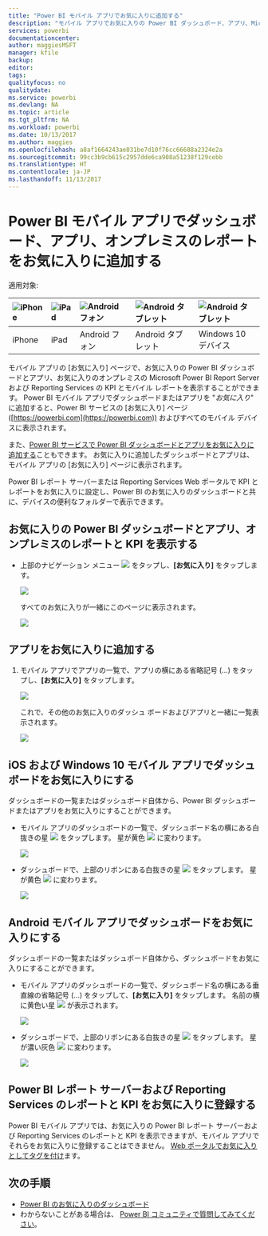 ```yaml
---
title: "Power BI モバイル アプリでお気に入りに追加する"
description: "モバイル アプリでお気に入りの Power BI ダッシュボード、アプリ、Microsoft Power BI Report Server および Reporting Services のレポートと KPI を作成および表示する方法について説明します。"
services: powerbi
documentationcenter: 
author: maggiesMSFT
manager: kfile
backup: 
editor: 
tags: 
qualityfocus: no
qualitydate: 
ms.service: powerbi
ms.devlang: NA
ms.topic: article
ms.tgt_pltfrm: NA
ms.workload: powerbi
ms.date: 10/13/2017
ms.author: maggies
ms.openlocfilehash: a8af1664243ae031be7d10f76cc66688a2324e2a
ms.sourcegitcommit: 99cc3b9cb615c2957dde6ca908a51238f129cebb
ms.translationtype: HT
ms.contentlocale: ja-JP
ms.lasthandoff: 11/13/2017
---
```

# <a name="make-favorite-dashboards-apps-and-on-premises-reports-in-the-power-bi-mobile-apps"></a>Power BI モバイル アプリでダッシュボード、アプリ、オンプレミスのレポートをお気に入りに追加する
適用対象:

| ![iPhone](media/mobile-apps-favorites/iphone-logo-50-px.png) | ![iPad](media/mobile-apps-favorites/ipad-logo-50-px.png) | ![Android フォン](media/mobile-apps-favorites/android-phone-logo-50-px.png) | ![Android タブレット](media/mobile-apps-favorites/android-tablet-logo-50-px.png) | ![Android タブレット](media/mobile-apps-favorites/win-10-logo-50-px.png) |
|:--- |:--- |:--- |:--- |:--- |
| iPhone |iPad |Android フォン |Android タブレット |Windows 10 デバイス |

モバイル アプリの [お気に入り] ページで、お気に入りの Power BI ダッシュボードとアプリ、お気に入りのオンプレミスの Microsoft Power BI Report Server および Reporting Services の KPI とモバイル レポートを表示することができます。 Power BI モバイル アプリでダッシュボードまたはアプリを "*お気に入り*" に追加すると、Power BI サービスの [お気に入り] ページ ([https://powerbi.com](https://powerbi.com)) およびすべてのモバイル デバイスに表示されます。 

また、[Power BI サービスで Power BI ダッシュボードとアプリをお気に入りに追加する](service-dashboard-favorite.md)こともできます。 お気に入りに追加したダッシュボードとアプリは、モバイル アプリの [お気に入り] ページに表示されます。

Power BI レポート サーバーまたは Reporting Services Web ポータルで KPI とレポートをお気に入りに設定し、Power BI のお気に入りのダッシュボードと共に、デバイスの便利なフォルダーで表示できます。

## <a name="view-your-favorite-power-bi-dashboards-and-apps-and-on-premises-reports-and-kpis"></a>お気に入りの Power BI ダッシュボードとアプリ、オンプレミスのレポートと KPI を表示する
* 上部のナビゲーション メニュー ![](media/mobile-apps-favorites/power-bi-iphone-global-nav-button.png) をタップし、**[お気に入り]** をタップします。
  
  ![](media/mobile-apps-favorites/power-bi-ipad-faves-pbi-report-server.png)
  
  すべてのお気に入りが一緒にこのページに表示されます。
  
  ![](media/mobile-apps-favorites/power-bi-ipad-favorites.png)

## <a name="make-an-app-a-favorite"></a>アプリをお気に入りに追加する
1. モバイル アプリでアプリの一覧で、アプリの横にある省略記号 (...) をタップし、**[お気に入り]** をタップします。
   
    ![](media/mobile-apps-favorites/power-bi-android-favorite-app-ellipsis.png)
   
    これで、その他のお気に入りのダッシュ ボードおよびアプリと一緒に一覧表示されます。
   
    ![](media/mobile-apps-favorites/power-bi-android-favorite-apps.png)

## <a name="make-a-dashboard-a-favorite-in-the-ios-and-windows-10-mobile-apps"></a>iOS および Windows 10 モバイル アプリでダッシュボードをお気に入りにする
ダッシュボードの一覧またはダッシュボード自体から、Power BI ダッシュボードまたはアプリをお気に入りにすることができます。

* モバイル アプリのダッシュボードの一覧で、ダッシュボード名の横にある白抜きの星 ![](media/mobile-apps-favorites/power-bi-mobile-not-favorite-icon.png) をタップします。 星が黄色 ![](media/mobile-apps-favorites/power-bi-mobile-yes-favorite-icon.png) に変わります。
  
    ![](media/mobile-apps-favorites/power-bi-mobile-make-dashboard-favorite.png)
* ダッシュボードで、上部のリボンにある白抜きの星 ![](media/mobile-apps-favorites/power-bi-mobile-not-favorite-icon.png) をタップします。 星が黄色 ![](media/mobile-apps-favorites/power-bi-mobile-yes-favorite-icon.png) に変わります。
  
    ![](media/mobile-apps-favorites/power-bi-mobile-favorite-selected.png)

## <a name="make-a-dashboard-a-favorite-in-the-android-mobile-apps"></a>Android モバイル アプリでダッシュボードをお気に入りにする
ダッシュボードの一覧またはダッシュボード自体から、ダッシュボードをお気に入りにすることができます。

* モバイル アプリのダッシュボードの一覧で、ダッシュボード名の横にある垂直線の省略記号 (...) をタップして、**[お気に入り]** をタップします。 名前の横に黄色い星 ![](media/mobile-apps-favorites/power-bi-mobile-yes-favorite-icon.png) が表示されます。
  
    ![](media/mobile-apps-favorites/power-bi-android-make-favorite.png)
* ダッシュボードで、上部のリボンにある白抜きの星 ![](media/mobile-apps-favorites/power-bi-mobile-not-favorite-icon.png) をタップします。 星が濃い灰色 ![](media/mobile-apps-favorites/power-bi-android-favorite-icon.png) に変わります。
  
    ![](media/mobile-apps-favorites/power-bi-android-favorite-in-dashboard.png)

## <a name="make-favorite-power-bi-report-server-and-reporting-services-reports-and-kpis"></a>Power BI レポート サーバーおよび Reporting Services のレポートと KPI をお気に入りに登録する
Power BI モバイル アプリでは、お気に入りの Power BI レポート サーバーおよび Reporting Services のレポートと KPI を表示できますが、モバイル アプリでそれらをお気に入りに登録することはできません。 [Web ポータルでお気に入りとしてタグを付け](report-server/getting-around.md#tag-your-favorite-reports-and-kpis)ます。 

## <a name="next-steps"></a>次の手順
* [Power BI のお気に入りのダッシュボード](service-dashboard-favorite.md) 
* わからないことがある場合は、 [Power BI コミュニティで質問してみてください](http://community.powerbi.com/)。

